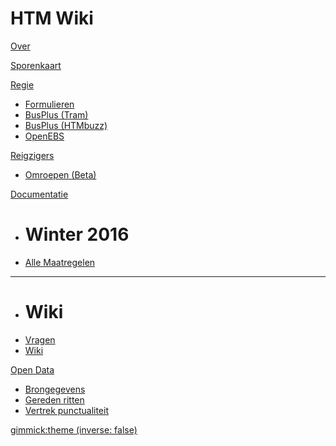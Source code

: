 # HTM Wiki

[Over](index.md)

[Sporenkaart](sporenkaart.html)

[Regie]()

  * [Formulieren](http://forms.waarisdetrein.nl/)
  * [BusPlus (Tram)](http://busplus.waarisdetrein.nl/#/journeys/HTM/Tram)
  * [BusPlus (HTMbuzz)](http://busplus.waarisdetrein.nl/#/journeys/HTM/HTMbuzz)
  * [OpenEBS](https://openebs.nl/)

[Reigzigers]()

  * [Omroepen (Beta)](http://broadcaster.waarisdetram.nl)

[Documentatie]()

  * # Winter 2016
  * [Alle Maatregelen](maatregelen.md)
  - - - -
  * # Wiki
  * [Vragen](vragen.md)
  * [Wiki](wiki.md)

[Open Data]()

  * [Brongegevens](http://bigdata.openebs.nl/raw/)
  * [Gereden ritten](http://bigdata.openebs.nl/export/htm/)
  * [Vertrek punctualiteit](http://bigdata.openebs.nl/htm-punctdep/)

[gimmick:theme (inverse: false)](united)
